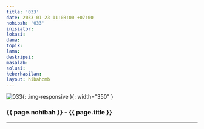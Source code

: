 ```yaml
---
title: '033'
date: 2033-01-23 11:08:00 +07:00
nohibah: '033'
inisiator: 
lokasi: 
dana: 
topik: 
lama: 
deskripsi: 
masalah: 
solusi: 
keberhasilan: 
layout: hibahcmb
---
```


![033](/static/img/hibahcmb/033.png){: .img-responsive }{: width="350" }

### {{ page.nohibah }} - {{ page.title }}

---
